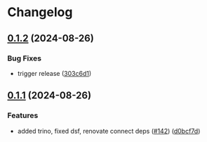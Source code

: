 # Changelog

## [0.1.2](https://github.com/miracum/util-images/compare/trino-v0.1.1...trino-v0.1.2) (2024-08-26)


### Bug Fixes

* trigger release ([303c6d1](https://github.com/miracum/util-images/commit/303c6d14c7fed0301bcce3872c71342e4fe45199))

## [0.1.1](https://github.com/miracum/util-images/compare/trino-v0.1.0...trino-v0.1.1) (2024-08-26)


### Features

* added trino, fixed dsf, renovate connect deps ([#142](https://github.com/miracum/util-images/issues/142)) ([d0bcf7d](https://github.com/miracum/util-images/commit/d0bcf7d6e303eae01c9ed8011e57941887a9c99f))
